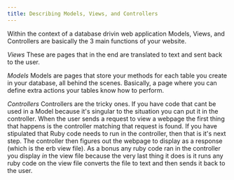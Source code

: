 ```yaml
---
title: Describing Models, Views, and Controllers
---
```


Within the context of a database drivin web application Models, Views, and Controllers are basically the 3 main functions of your website.  

*Views*
These are pages that in the end are translated to text and sent back to the user.

*Models*
Models are pages that store your methods for each table you create in your database, all behind the scenes.  Basically, a page where you can define extra actions your tables know how to perform.

*Controllers*
Controllers are the tricky ones.  If you have code that cant be used in a Model because it's singular to the situation you can put it in the controller. When the user sends a request to view a webpage the first thing that happens is the controller matching that request is found. If you have stipulated that Ruby code needs to run in the controller, then that is it's next step. The controller then figures out the webpage to display as a response (which is the erb view file).  As a bonus any ruby code ran in the controller you display _in_ the view file because the very last thing it does is it runs any ruby code on the view file converts the file to text and then sends it back to the user. 
